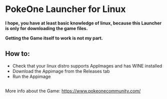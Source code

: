 # PokeOne Launcher for Linux


**I hope, you have at least basic knowledge of linux, because this Launcher is only for downloading the game files.**

**Getting the Game itself to work is not my part.**




## How to:
- Check that your linux distro supports AppImages and has WINE installed
- Download the Appimage from the Releases tab
- Run the Appimage

##
More info about the Game:
https://www.pokeonecommunity.com/
